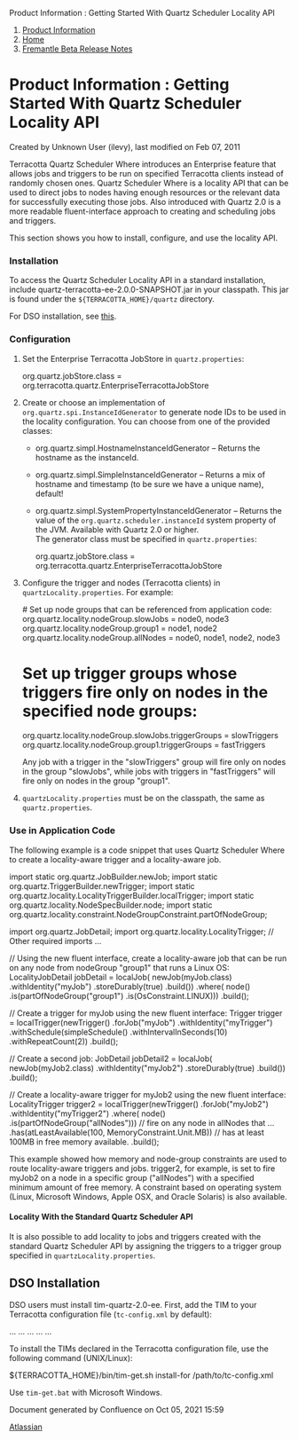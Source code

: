 Product Information : Getting Started With Quartz Scheduler Locality API  

1.  [Product Information](index)
2.  [Home](Home)
3.  [Fremantle Beta Release Notes](Fremantle-Beta-Release-Notes)

Product Information : Getting Started With Quartz Scheduler Locality API
========================================================================

Created by Unknown User (ilevy), last modified on Feb 07, 2011

Terracotta Quartz Scheduler Where introduces an Enterprise feature that allows jobs and triggers to be run on specified Terracotta clients instead of randomly chosen ones. Quartz Scheduler Where is a locality API that can be used to direct jobs to nodes having enough resources or the relevant data for successfully executing those jobs. Also introduced with Quartz 2.0 is a more readable fluent-interface approach to creating and scheduling jobs and triggers.

This section shows you how to install, configure, and use the locality API.

### Installation

To access the Quartz Scheduler Locality API in a standard installation, include quartz-terracotta-ee-2.0.0-SNAPSHOT.jar in your classpath. This jar is found under the `${TERRACOTTA_HOME}/quartz` directory.

For DSO installation, see [this](#GettingStartedWithQuartzSchedulerLocalityAPI-dso-install).

### Configuration

1.  Set the Enterprise Terracotta JobStore in `quartz.properties`:
    
    org.quartz.jobStore.class = org.terracotta.quartz.EnterpriseTerracottaJobStore
    
2.  Create or choose an implementation of `org.quartz.spi.InstanceIdGenerator` to generate node IDs to be used in the locality configuration. You can choose from one of the provided classes:
    *   org.quartz.simpl.HostnameInstanceIdGenerator – Returns the hostname as the instanceId.
    *   org.quartz.simpl.SimpleInstanceIdGenerator – Returns a mix of hostname and timestamp (to be sure we have a unique name), default!
    *   org.quartz.simpl.SystemPropertyInstanceIdGenerator – Returns the value of the `org.quartz.scheduler.instanceId` system property of the JVM. Available with Quartz 2.0 or higher.  
        The generator class must be specified in `quartz.properties`:
        
        org.quartz.jobStore.class = org.terracotta.quartz.EnterpriseTerracottaJobStore
        
3.  Configure the trigger and nodes (Terracotta clients) in `quartzLocality.properties`. For example:
    
    \# Set up node groups that can be referenced from application code:
    org.quartz.locality.nodeGroup.slowJobs = node0, node3
    org.quartz.locality.nodeGroup.group1 = node1, node2
    org.quartz.locality.nodeGroup.allNodes = node0, node1, node2, node3
    
    # Set up trigger groups whose triggers fire only on nodes in the specified node groups:
    org.quartz.locality.nodeGroup.slowJobs.triggerGroups = slowTriggers
    org.quartz.locality.nodeGroup.group1.triggerGroups = fastTriggers
    
    Any job with a trigger in the "slowTriggers" group will fire only on nodes in the group "slowJobs", while jobs with triggers in "fastTriggers" will fire only on nodes in the group "group1".
4.  `quartzLocality.properties` must be on the classpath, the same as `quartz.properties`.

### Use in Application Code

The following example is a code snippet that uses Quartz Scheduler Where to create a locality-aware trigger and a locality-aware job.

        
import static org.quartz.JobBuilder.newJob;
import static org.quartz.TriggerBuilder.newTrigger;
import static org.quartz.locality.LocalityTriggerBuilder.localTrigger;
import static org.quartz.locality.NodeSpecBuilder.node;
import static org.quartz.locality.constraint.NodeGroupConstraint.partOfNodeGroup;

import org.quartz.JobDetail;
import org.quartz.locality.LocalityTrigger;
// Other required imports ...

// Using the new fluent interface, create a locality-aware job that can be run on any node from nodeGroup "group1" that runs a Linux OS:
LocalityJobDetail jobDetail =
         localJob(
             newJob(myJob.class)
                 .withIdentity("myJob")
                 .storeDurably(true)
                 .build())
             .where(
                 node()
                     .is(partOfNodeGroup("group1")
                     .is(OsConstraint.LINUX)))
             .build();

// Create a trigger for myJob using the new fluent interface:
Trigger trigger =
         localTrigger(newTrigger()
             .forJob("myJob")
             .withIdentity("myTrigger")
             .withSchedule(simpleSchedule()
                    .withIntervalInSeconds(10)
                    .withRepeatCount(2))
             .build();

// Create a second job:
JobDetail jobDetail2 =
         localJob(
             newJob(myJob2.class)
                 .withIdentity("myJob2")
                 .storeDurably(true)
                 .build())
             .build();

// Create a locality-aware trigger for myJob2 using the new fluent interface:
LocalityTrigger trigger2 =
         localTrigger(newTrigger()
             .forJob("myJob2")
             .withIdentity("myTrigger2")
             .where(
                 node()
                     .is(partOfNodeGroup("allNodes")))  // fire on any node in allNodes that ... 
                     .has(atLeastAvailable(100, MemoryConstraint.Unit.MB))  // has at least 100MB in free memory available.
             .build();

This example showed how memory and node-group constraints are used to route locality-aware triggers and jobs. trigger2, for example, is set to fire myJob2 on a node in a specific group ("allNodes") with a specified minimum amount of free memory. A constraint based on operating system (Linux, Microsoft Windows, Apple OSX, and Oracle Solaris) is also available.

#### Locality With the Standard Quartz Scheduler API

It is also possible to add locality to jobs and triggers created with the standard Quartz Scheduler API by assigning the triggers to a trigger group specified in `quartzLocality.properties`.

DSO Installation
----------------

DSO users must install tim-quartz-2.0-ee. First, add the TIM to your Terracotta configuration file (`tc-config.xml` by default):

...
<clients>
  ...
  <modules>
    <module name="tim-quartz-2.0-ee" />
    ...
  </modules>
  ...
</clients>
...

To install the TIMs declared in the Terracotta configuration file, use the following command (UNIX/Linux):

${TERRACOTTA\_HOME}/bin/tim-get.sh install-for /path/to/tc-config.xml

Use `tim-get.bat` with Microsoft Windows.

Document generated by Confluence on Oct 05, 2021 15:59

[Atlassian](http://www.atlassian.com/)